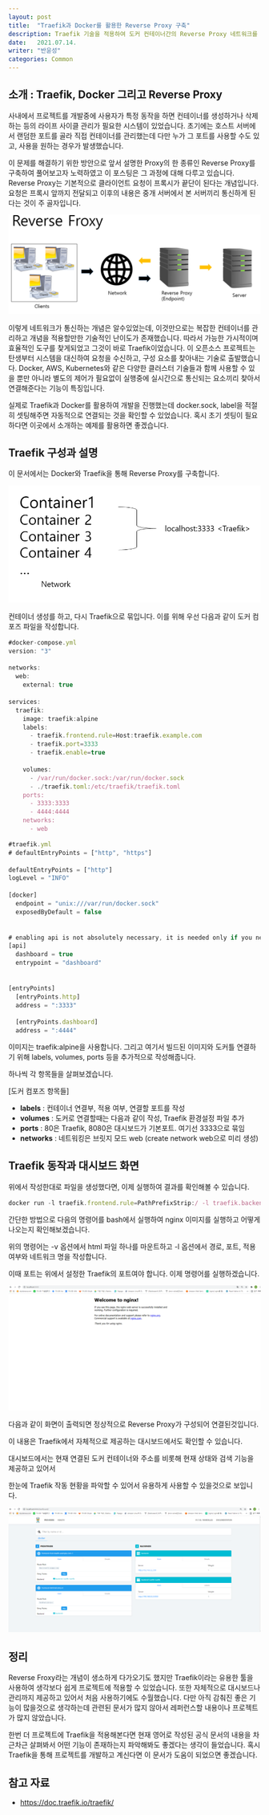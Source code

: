 ```yaml
---
layout: post
title:  "Traefik과 Docker를 활용한 Reverse Proxy 구축"
description: Traefik 기술을 적용하여 도커 컨테이너간의 Reverse Proxy 네트워크를 효율적으로 구축합니다.
date:   2021.07.14. 
writer: "반윤성"
categories: Common
---
```

## 소개 : Traefik, Docker 그리고 Reverse Proxy
사내에서 프로젝트를 개발중에 사용자가 특정 동작을 하면 컨테이너를 생성하거나 삭제하는 등의 라이프 사이클 관리가 필요한 시스템이 있었습니다. 
초기에는 호스트 서버에서 랜덤한 포트를 골라 직접 컨테이너를 관리했는데 다만 누가 그 포트를 사용할 수도 있고, 사용을 원하는 경우가 발생했습니다.

이 문제를 해결하기 위한 방안으로 앞서 설명한 Proxy의 한 종류인 Reverse Proxy를 구축하여 풀어보고자 노력하였고 이 포스팅은 그 과정에 대해
다루고 있습니다. Reverse Proxy는 기본적으로 클라이언트 요청이 프록시가 끝단이 된다는 개념입니다. 요청은 프록시 앞까지 전달되고 이후의 내용은
중개 서버에서 본 서버끼리 통신하게 된다는 것이 주 골자입니다.

![/images/2021-07-14-Traefik/Traefik_proxy.png](/images/2021-07-14-Traefik/Traefik_proxy.png)
 
이렇게 네트워크가 통신하는 개념은 알수있었는데, 이것만으로는 복잡한 컨테이너를 관리하고 개념을 적용할만한 기술적인 난이도가 존재했습니다.
따라서 가능한 가시적이며 효율적인 도구를 찾게되었고 그것이 바로 Traefik이었습니다. 이 오픈소스 프로젝트는 탄생부터 시스템을 대신하여 요청을
수신하고, 구성 요소를 찾아내는 기술로 출발했습니다. Docker, AWS, Kubernetes와 같은 다양한 클러스터 기술들과 함께 사용할 수 있을 뿐만 아니라
별도의 제어가 필요없이 실행중에 실시간으로 통신되는 요소끼리 찾아서 연결해준다는 기능이 특징입니다.

실제로 Traefik과 Docker를 활용하여 개발을 진행했는데 docker.sock, label을 적절히 셋팅해주면 자동적으로 연결되는 것을 확인할 수 있었습니다.
혹시 초기 셋팅이 필요하다면 이곳에서 소개하는 예제를 활용하면 좋겠습니다.  

## Traefik 구성과 설명
이 문서에서는 Docker와 Traefik을 통해 Reverse Proxy를 구축합니다.

![/images/2021-07-14-Traefik/Traefik_process.PNG](/images/2021-07-14-Traefik/Traefik_process.PNG)

컨테이너 생성를 하고, 다시 Traefik으로 묶입니다. 이를 위해 우선 다음과 같이 도커 컴포즈 파일을 작성합니다.

```jsx
#docker-compose.yml
version: "3"

networks:
  web:
    external: true

services:
  traefik:
    image: traefik:alpine
    labels:
      - traefik.frontend.rule=Host:traefik.example.com
      - traefik.port=3333
      - traefik.enable=true

    volumes:
      - /var/run/docker.sock:/var/run/docker.sock
      - ./traefik.toml:/etc/traefik/traefik.toml
    ports:
      - 3333:3333
      - 4444:4444
    networks:
      - web
```

```jsx
#traefik.yml
# defaultEntryPoints = ["http", "https"]

defaultEntryPoints = ["http"]
logLevel = "INFO"

[docker]
  endpoint = "unix:///var/run/docker.sock"
  exposedByDefault = false


# enabling api is not absolutely necessary, it is needed only if you need dashboard.
[api]
  dashboard = true
  entrypoint = "dashboard"


[entryPoints]
  [entryPoints.http]
  address = ":3333"

  [entryPoints.dashboard]
  address = ":4444"
```

이미지는 traefik:alpine을 사용합니다. 그리고 여기서 빌드된 이미지와 도커틀 연결하기 위해 labels, volumes, ports 등을
추가적으로 작성해줍니다.

하나씩 각 항목들을 살펴보겠습니다.

[도커 컴포즈 항목들]

- __labels__ : 컨테이너 연결부, 적용 여부, 연결할 포트를 작성
- __volumes__ : 도커로 연결할때는 다음과 같이 작성, Traefik 환경설정 파일 추가
- __ports__ : 80은 Traefik, 8080은 대시보드가 기본포트. 여기선 3333으로 묶임
- __networks__ : 네트워킹은 브릿지 모드 web (create network web으로 미리 생성)

## Traefik 동작과 대시보드 화면

위에서 작성한대로 파일을 생성했다면, 이제 실행하여 결과를 확인해볼 수 있습니다.

```jsx
docker run -l traefik.frontend.rule=PathPrefixStrip:/ -l traefik.backend=/ -l traefik.enable=true --network web -d nginx
```

간단한 방법으로 다음의 명령어를 bash에서 실행하여 nginx 이미지를 실행하고 어떻게 나오는지 확인해보겠습니다.

위의 명령어는 -v 옵션에서 html 파일 하나를 마운트하고 -l 옵션에서 경로, 포트, 적용 여부와 네트워크 명을 작성합니다.

이때 포트는 위에서 설정한 Traefik의 포트여야 합니다. 이제 명령어를 실행하겠습니다.

![/images/2021-07-14-Traefik/Traefik_sample.PNG](/images/2021-07-14-Traefik/Traefik_sample.PNG)

다음과 같이 화면이 출력되면 정상적으로 Reverse Proxy가 구성되어 연결된것입니다.

이 내용은 Traefik에서 자체적으로 제공하는 대시보드에서도 확인할 수 있습니다.

대시보드에서는 현재 연결된 도커 컨테이너와 주소를 비롯해 현재 상태와 검색 기능을 제공하고 있어서

한눈에 Traefik 작동 현황을 파악할 수 있어서 유용하게 사용할 수 있을것으로 보입니다.

![/images/2021-07-14-Traefik/Traefik_dashboard.PNG](/images/2021-07-14-Traefik/Traefik_dashboard.PNG)


## 정리
Reverse Froxy라는 개념이 생소하게 다가오기도 했지만 Traefik이라는 유용한 툴을 사용하여 생각보다 쉽게 프로젝트에 적용할 수 있었습니다.
또한 자체적으로 대시보드나 관리까지 제공하고 있어서 처음 사용하기에도 수월했습니다. 다만 아직 감춰진 좋은 기능이 많을것으로 생각하는데 
관련된 문서가 많지 않아서 레퍼런스할 내용이나 프로젝트가 많지 않았습니다.

한번 더 프로젝트에 Traefik을 적용해본다면 현재 영어로 작성된 공식 문서의 내용을 차근차근 살펴봐서 어떤 기능이 존재하는지 파악해봐도 
좋겠다는 생각이 들었습니다. 혹시 Traefik을 통해 프로젝트를 개발하고 계신다면 이 문서가 도움이 되었으면 좋겠습니다. 

## 참고 자료
- https://doc.traefik.io/traefik/
